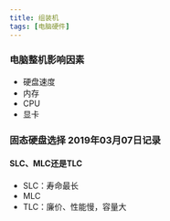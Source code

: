 ```yaml
---
title: 组装机
tags: [电脑硬件]
---
```












### 电脑整机影响因素

- 硬盘速度
- 内存
- CPU
- 显卡



### 固态硬盘选择  2019年03月07日记录

#### SLC、MLC还是TLC

- SLC：寿命最长
- MLC
- TLC：廉价、性能慢，容量大